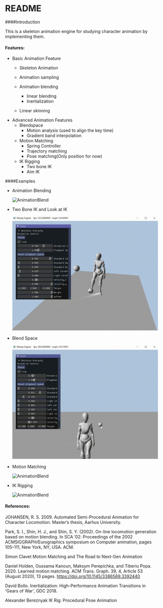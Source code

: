 # README

####Introduction

This is a skeleton animation engine for studying character animation by implementing them.



#### Features:

* Basic Animation Feature
  * Skeleton Animation
  * Animation sampling
  * Animation blending
    - linear blending
    - Inertialization

  * Linear skinning
* Advanced Animation Features
  * Blendspace
    * Motion analysis (used to align the key time)
    * Gradient band interpolation
  * Motion Matching
    * Spring Controller
    * Trajectory matching
    * Pose matching(Only position for now)
  * IK Rigging
    * Two bone IK
    * Aim IK



####Examples

* Animation Blending

  ![AnimationBlend](/Contents/Gif/AnimationBlending.gif)

* Two Bone IK and Look at IK

  ![AnimationBlend](/Contents/Gif/TwoBoneIK_LookIK.gif)

* Blend Space

  ![AnimationBlend](/Contents/Gif/BlendSpace.gif)

* Motion Matching

  ![AnimationBlend](/Contents/Gif/MotionMatching.gif)

* IK Rigging

  ![AnimationBlend](/Contents/Gif/IKRigging.gif)

  

#### References:

JOHANSEN, R. S. 2009. Automated Semi-Procedural Animation for Character Locomotion. Master’s thesis, Aarhus University. 

Park, S. I., Shin, H. J., and Shin, S. Y. (2002). On-line locomotion generation based on motion blending. In SCA ’02: Proceedings of the 2002 ACMSIGGRAPH/Eurographics symposium on Computer animation, pages 105–111, New York, NY, USA. ACM.

Simon Clavet Motion Matching and The Road to Next-Gen Animation 

Daniel Holden, Oussama Kanoun, Maksym Perepichka, and Tiberiu Popa. 2020. Learned motion matching. ACM Trans. Graph. 39, 4, Article 53 (August 2020), 13 pages. https://doi.org/10.1145/3386569.3392440

David Bollo. Inertialization: High-Performance Animation Transitions in 'Gears of War', GDC 2018. 

Alexander Bereznyak IK Rig: Procedural Pose Animation